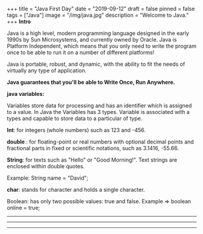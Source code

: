 +++
title = "Java First Day"
date = "2019-09-12"
draft = false
pinned = false
tags = ["Java"]
image = "/img/java.jpg"
description = "Welcome to Java."
+++
**Intro**

Java is a high level, modern programming language designed in the early 1990s by Sun Microsystems, and currently owned by Oracle. Java is Platform Independent, which means that you only need to write the program once to be able to run it on a number of different platforms! 

Java is portable, robust, and dynamic, with the ability to fit the needs of virtually any type of application.

**Java guarantees that you'll be able to Write Once, Run Anywhere.**

**java variables:**

Variables store data for processing and has an identifier which is assigned to a value. In Java the Variables has 3 types. Variable is associated with a types and capable to store data to a particular of type.

**Int**: for integers (whole numbers) such as 123 and -456.

**double** : for floating-point or real numbers with optional decimal points and fractional parts in fixed or scientific notations, such as 3.1416, -55.66.

**String**: for texts such as "Hello" or "Good Morning!". Text strings are enclosed within double quotes.

Example: String name = "David";

**char**:  stands for character and holds a single character.

Boolean: has only two possible values: true and false. Example => boolean online = true;







****

- - -

- - -
